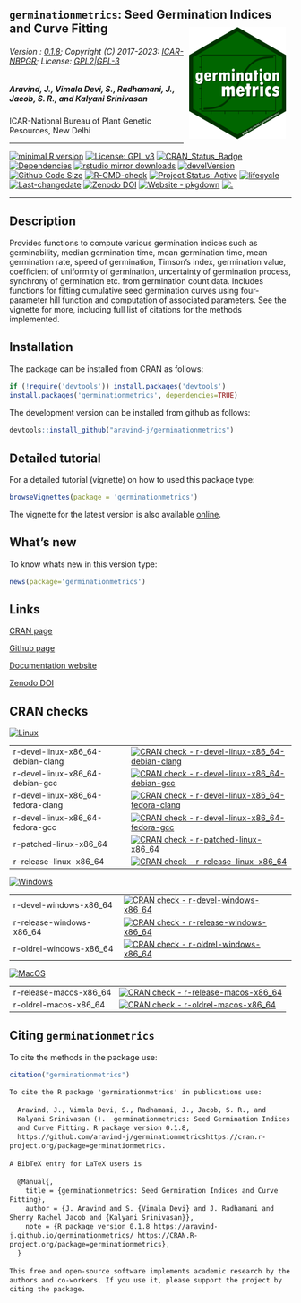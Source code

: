 
## `germinationmetrics`: Seed Germination Indices and Curve Fitting <img src="https://raw.githubusercontent.com/aravind-j/germinationmetrics/master/inst/extdata/germinationmetrics.png" align="right" alt="logo" width="173" height = "200" style = "padding: 10px; border: none; float: right;">

###### Version : [0.1.8](https://aravind-j.github.io/germinationmetrics/articles/Introduction.html#version-history); Copyright (C) 2017-2023: [ICAR-NBPGR](http://www.nbpgr.ernet.in/); License: [GPL2\|GPL-3](https://www.r-project.org/Licenses/)

##### *Aravind, J., Vimala Devi, S., Radhamani, J., Jacob, S. R., and Kalyani Srinivasan*

ICAR-National Bureau of Plant Genetic Resources, New Delhi

------------------------------------------------------------------------

<!-- badges: start -->

[![minimal R
version](https://img.shields.io/badge/R%3E%3D-3.0.2-6666ff.svg?logo=R)](https://cran.r-project.org/)
[![License: GPL
v3](https://img.shields.io/badge/License-GPL%20v3-blue.svg)](https://www.gnu.org/licenses/gpl-3.0)
[![CRAN_Status_Badge](https://www.r-pkg.org/badges/version-last-release/germinationmetrics)](https://cran.r-project.org/package=germinationmetrics)
[![Dependencies](https://tinyverse.netlify.com/badge/germinationmetrics)](https://cran.r-project.org/package=germinationmetrics)
[![rstudio mirror
downloads](https://cranlogs.r-pkg.org/badges/grand-total/germinationmetrics?color=green)](https://CRAN.R-project.org/package=germinationmetrics)
[![develVersion](https://img.shields.io/badge/devel%20version-0.1.8-orange.svg)](https://github.com/aravind-j/germinationmetrics)
[![Github Code
Size](https://img.shields.io/github/languages/code-size/aravind-j/germinationmetrics.svg)](https://github.com/aravind-j/germinationmetrics)
[![R-CMD-check](https://github.com/aravind-j/germinationmetrics/workflows/R-CMD-check/badge.svg)](https://github.com/aravind-j/germinationmetrics/actions)
[![Project Status:
Active](https://www.repostatus.org/badges/latest/active.svg)](https://www.repostatus.org/#active)
[![lifecycle](https://img.shields.io/badge/lifecycle-stable-brightgreen.svg)](https://lifecycle.r-lib.org/articles/stages.html#stable)
[![Last-changedate](https://img.shields.io/badge/last%20change-2023--08--18-yellowgreen.svg)](https://github.com/aravind-j/germinationmetrics/commits/master)
[![Zenodo
DOI](https://zenodo.org/badge/DOI/10.5281/zenodo.1219630.svg)](https://doi.org/10.5281/zenodo.1219630)
[![Website -
pkgdown](https://img.shields.io/website-up-down-green-red/https/aravind-j.github.io/germinationmetrics.svg)](https://aravind-j.github.io/germinationmetrics/)
[![.](https://pro-pulsar-193905.appspot.com/UA-116205606-1/welcome-page)](https://github.com/aravind-j/google-analytics-beacon)
<!-- [![packageversion](https://img.shields.io/badge/Package%20version-0.2.3.3-orange.svg)](https://github.com/aravind-j/germinationmetrics) -->
<!-- [![GitHub Download Count](https://github-basic-badges.herokuapp.com/downloads/aravind-j/germinationmetrics/total.svg)] -->
<!-- [![Rdoc](https://www.rdocumentation.org/badges/version/germinationmetrics)](https://www.rdocumentation.org/packages/germinationmetrics) -->
<!-- badges: end -->

------------------------------------------------------------------------

## Description

Provides functions to compute various germination indices such as
germinability, median germination time, mean germination time, mean
germination rate, speed of germination, Timson’s index, germination
value, coefficient of uniformity of germination, uncertainty of
germination process, synchrony of germination etc. from germination
count data. Includes functions for fitting cumulative seed germination
curves using four-parameter hill function and computation of associated
parameters. See the vignette for more, including full list of citations
for the methods implemented.

## Installation

The package can be installed from CRAN as follows:

``` r
if (!require('devtools')) install.packages('devtools')
install.packages('germinationmetrics', dependencies=TRUE)
```

The development version can be installed from github as follows:

``` r
devtools::install_github("aravind-j/germinationmetrics")
```

## Detailed tutorial

For a detailed tutorial (vignette) on how to used this package type:

``` r
browseVignettes(package = 'germinationmetrics')
```

The vignette for the latest version is also available
[online](https://aravind-j.github.io/germinationmetrics/articles/Introduction.html).

## What’s new

To know whats new in this version type:

``` r
news(package='germinationmetrics')
```

## Links

[CRAN page](https://cran.r-project.org/package=germinationmetrics)

[Github page](https://github.com/aravind-j/germinationmetrics)

[Documentation website](https://aravind-j.github.io/germinationmetrics/)

[Zenodo DOI](https://doi.org/10.5281/zenodo.1219630)

## CRAN checks

[![Linux](https://img.shields.io/badge/Linux-FCC624?style=for-the-badge&logo=linux&logoColor=black)](https://cran.r-project.org/web/checks/check_results_germinationmetrics.html)

|                                   |                                                                                                                                                                                                                                  |
|:----------------------------------|----------------------------------------------------------------------------------------------------------------------------------------------------------------------------------------------------------------------------------|
| r-devel-linux-x86_64-debian-clang | [![CRAN check - r-devel-linux-x86_64-debian-clang](https://badges.cranchecks.info/flavor/r-devel-linux-x86_64-debian-clang/germinationmetrics.svg)](https://cran.r-project.org/web/checks/check_results_germinationmetrics.html) |
| r-devel-linux-x86_64-debian-gcc   | [![CRAN check - r-devel-linux-x86_64-debian-gcc](https://badges.cranchecks.info/flavor/r-devel-linux-x86_64-debian-gcc/germinationmetrics.svg)](https://cran.r-project.org/web/checks/check_results_germinationmetrics.html)     |
| r-devel-linux-x86_64-fedora-clang | [![CRAN check - r-devel-linux-x86_64-fedora-clang](https://badges.cranchecks.info/flavor/r-devel-linux-x86_64-fedora-clang/germinationmetrics.svg)](https://cran.r-project.org/web/checks/check_results_germinationmetrics.html) |
| r-devel-linux-x86_64-fedora-gcc   | [![CRAN check - r-devel-linux-x86_64-fedora-gcc](https://badges.cranchecks.info/flavor/r-devel-linux-x86_64-fedora-gcc/germinationmetrics.svg)](https://cran.r-project.org/web/checks/check_results_germinationmetrics.html)     |
| r-patched-linux-x86_64            | [![CRAN check - r-patched-linux-x86_64](https://badges.cranchecks.info/flavor/r-patched-linux-x86_64/germinationmetrics.svg)](https://cran.r-project.org/web/checks/check_results_germinationmetrics.html)                       |
| r-release-linux-x86_64            | [![CRAN check - r-release-linux-x86_64](https://badges.cranchecks.info/flavor/r-release-linux-x86_64/germinationmetrics.svg)](https://cran.r-project.org/web/checks/check_results_germinationmetrics.html)                       |

[![Windows](https://img.shields.io/badge/Windows-0078D6?style=for-the-badge&logo=windows&logoColor=white)](https://cran.r-project.org/web/checks/check_results_germinationmetrics.html)

|                          |                                                                                                                                                                                                                |
|:-------------------------|----------------------------------------------------------------------------------------------------------------------------------------------------------------------------------------------------------------|
| r-devel-windows-x86_64   | [![CRAN check - r-devel-windows-x86_64](https://badges.cranchecks.info/flavor/r-devel-windows-x86_64/germinationmetrics.svg)](https://cran.r-project.org/web/checks/check_results_germinationmetrics.html)     |
| r-release-windows-x86_64 | [![CRAN check - r-release-windows-x86_64](https://badges.cranchecks.info/flavor/r-release-windows-x86_64/germinationmetrics.svg)](https://cran.r-project.org/web/checks/check_results_germinationmetrics.html) |
| r-oldrel-windows-x86_64  | [![CRAN check - r-oldrel-windows-x86_64](https://badges.cranchecks.info/flavor/r-oldrel-windows-x86_64/germinationmetrics.svg)](https://cran.r-project.org/web/checks/check_results_germinationmetrics.html)   |

[![MacOS](https://img.shields.io/badge/mac%20os-000000?style=for-the-badge&logo=apple&logoColor=white)](https://cran.r-project.org/web/checks/check_results_germinationmetrics.html)

|                        |                                                                                                                                                                                                            |
|:-----------------------|------------------------------------------------------------------------------------------------------------------------------------------------------------------------------------------------------------|
| r-release-macos-x86_64 | [![CRAN check - r-release-macos-x86_64](https://badges.cranchecks.info/flavor/r-release-macos-x86_64/germinationmetrics.svg)](https://cran.r-project.org/web/checks/check_results_germinationmetrics.html) |
| r-oldrel-macos-x86_64  | [![CRAN check - r-oldrel-macos-x86_64](https://badges.cranchecks.info/flavor/r-oldrel-macos-x86_64/germinationmetrics.svg)](https://cran.r-project.org/web/checks/check_results_germinationmetrics.html)   |

## Citing `germinationmetrics`

To cite the methods in the package use:

``` r
citation("germinationmetrics")
```

    To cite the R package 'germinationmetrics' in publications use:

      Aravind, J., Vimala Devi, S., Radhamani, J., Jacob, S. R., and
      Kalyani Srinivasan ().  germinationmetrics: Seed Germination Indices
      and Curve Fitting. R package version 0.1.8,
      https://github.com/aravind-j/germinationmetricshttps://cran.r-project.org/package=germinationmetrics.

    A BibTeX entry for LaTeX users is

      @Manual{,
        title = {germinationmetrics: Seed Germination Indices and Curve Fitting},
        author = {J. Aravind and S. {Vimala Devi} and J. Radhamani and Sherry Rachel Jacob and {Kalyani Srinivasan}},
        note = {R package version 0.1.8 https://aravind-j.github.io/germinationmetrics/ https://CRAN.R-project.org/package=germinationmetrics},
      }

    This free and open-source software implements academic research by the
    authors and co-workers. If you use it, please support the project by
    citing the package.

